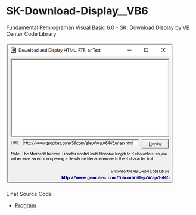 # SK-Download-Display__VB6
Fundamental Pemrograman Visual Basic 6.0 - SK; Download Display by VB Center Code Library<br><br>
<img src="https://github.com/RizkyKhapidsyah/SK-Download-Display__VB6/blob/main/result/001.PNG"><br><br>
Lihat Source Code : <br>
- <a href="https://github.com/RizkyKhapidsyah/SK-Download-Display__VB6/blob/main/frmDownloadDisplay.frm">Program</a>
